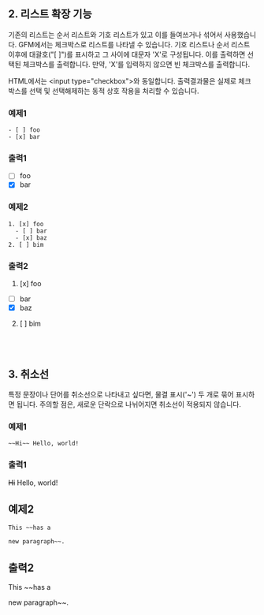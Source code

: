 ## 2. 리스트 확장 기능
기존의 리스트는 순서 리스트와 기호 리스트가 있고 이를 들여쓰거나 섞어서 사용했습니다. GFM에서는 체크박스로 리스트를 나타낼 수 있습니다. 기호 리스트나 순서 리스트 이후에 대괄호("[ ]")를 표시하고 그 사이에 대문자 'X'로 구성됩니다. 이를 출력하면 선택된 체크박스를 출력합니다. 만약, 'X'를 입력하지 않으면 빈 체크박스를 출력합니다. 

HTML에서는 \<input type="checkbox">와 동일합니다. 출력결과물은 실제로 체크박스를 선택 및 선택해제하는 동적 상호 작용을 처리할 수 있습니다.

### 예제1  
```
- [ ] foo
- [x] bar
```

### 출력1
- [ ] foo
- [x] bar

### 예제2
```
1. [x] foo
  - [ ] bar
  - [x] baz
2. [ ] bim
```

### 출력2
1. [x] foo
  - [ ] bar
  - [x] baz
2. [ ] bim

<br><br>

## 3. 취소선
특정 문장이나 단어를 취소선으로 나타내고 싶다면, 물결 표시('~') 두 개로 묶어 표시하면 됩니다. 주의할 점은, 새로운 단락으로 나뉘어지면 취소선이 적용되지 않습니다.

### 예제1
```
~~Hi~~ Hello, world!
```

### 출력1
~~Hi~~ Hello, world!

## 예제2
```
This ~~has a

new paragraph~~.
```

## 출력2
This ~~has a

new paragraph~~.
